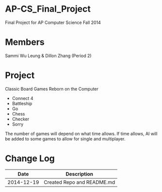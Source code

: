 AP-CS_Final_Project
===================

Final Project for AP Computer Science Fall 2014

Members
=======
Sammi Wu Leung & Dillon Zhang (Period 2)

Project
=======
Classic Board Games Reborn on the Computer
- Connect 4
- Battleship
- Go
- Chess
- Checker
- Sorry

The number of games will depend on what time allows.
If time allows, AI will be added to some games to allow for single and multiplayer.

Change Log
==========
| Date       | Description |
|------------|-------------|
| 2014-12-19 | Created Repo and README.md |